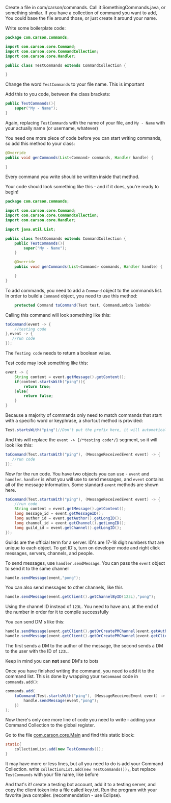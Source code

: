 
Create a file in com/carson/commands.
Call it SomethingCommands.java, or something similar. If you have a collection of command you want to add, 
You could base the file around those, or just create it around your name.

Write some boilerplate code:
```java
package com.carson.commands;

import com.carson.core.Command;
import com.carson.core.CommandCollection;
import com.carson.core.Handler;

public class TestCommands extends CommandCollection {

}
```
Change the word `TestCommands` to your file name. This is important

Add this to you code, between the class brackets:
```java
public TestCommands(){
    super("My - Name");
}
```
Again, replacing `TestCommands` with the name of your file, and `My - Name` with your actually name (or username, whatever)

You need one more piece of code before you can start writing commands, so add this method to your class:
```java
@Override
public void genCommands(List<Command> commands, Handler handle) {
    
}
```
Every command you write should be written inside that method. 

Your code should look something like this - and if it does, you're ready to begin!
```java
package com.carson.commands;

import com.carson.core.Command;
import com.carson.core.CommandCollection;
import com.carson.core.Handler;

import java.util.List;

public class TestCommands extends CommandCollection {
    public TestCommands(){
        super("My - Name");
    }

    @Override
    public void genCommands(List<Command> commands, Handler handle) {

    }
}

```

To add commands, you need to add a `Command` object to the commands list. In order to build a `Command` object, you need to use this method:
```java
    protected Command toCommand(Test test, CommandLambda lambda)
```
Calling this command will look something like this:
```java
toCommand(event -> {
    //testing code
},event -> {
   //run code 
});
```
The `Testing code` needs to return a boolean value. 

Test code may look something like this:
```java
event -> {
    String content = event.getMessage().getContent();
    if(content.startsWith("ping")){
        return true;
    }else{
        return false;
    }
}
```
Because a majority of commands only need to match commands that start with a specific word or keyphrase, a shortcut method is provided:
```java
Test.startsWith("ping")//Don't put the prefix here, it will automatically be added
```
And this will replace the `event -> {/*testing code*/}` segment, so it will look like this:
```java
toCommand(Test.startsWith("ping"), (MessageReceivedEvent event) -> {
   //run code 
});
```
Now for the run code. You have two objects you can use - `event` and `handler`. `handler` is what you will use to send messages, and
`event` contains all of the message information. Some standard `event` methods are shown here.
```java
toCommand(Test.startsWith("ping"), (MessageReceivedEvent event) -> {
    //run code
    String content = event.getMessage().getContent();
    long message_id = event.getMessageID();
    long author_id = event.getAuthor().getLongID();
    long channel_id = event.getChannel().getLongID();
    long guild_id = event.getChannel().getLongID();
});
```
Guilds are the official term for a server. ID's are 17-18 digit numbers that are unique to each object. To get ID's, turn on developer mode 
and right click messages, servers, channels, and people.

To send messages, use `handler.sendMessage`. You can pass the `event` object to send it to the same channel
```java
handle.sendMessage(event,"pong");
```
You can also send messages to other channels, like this
```java
handle.sendMessage(event.getClient().getChannelByID(123L),"pong");
```
Using the channel ID instead of `123L`. You need to have an `L` at the end of the number in order for it to compile successfully

You can send DM's like this:
```java
handle.sendMessage(event.getClient().getOrCreatePMChannel(event.getAuthor()),"pong");
handle.sendMessage(event.getClient().getOrCreatePMChannel(event.getClient().getUserByID(123L)),"pong");
```
The first sends a DM to the author of the message, the second sends a DM to the user with the ID of `123L`.

Keep in mind you can **not** send DM's to bots

Once you have finished writing the command, you need to add it to the command list. This is done by wrapping your `toCommand` code in `commands.add()`:
```java
commands.add(
    toCommand(Test.startsWith("ping"), (MessageReceivedEvent event) -> {
        handle.sendMessage(event,"pong");
    })
);
```
Now there's only one more line of code you need to write - adding your Command Collection to the global register.

Go to the file [com.carson.core.Main](Main.java) and find this static block:
```java
static{
    collectionList.add(new TestCommands());
}
```
It may have more or less lines, but all you need to do is add your Command Collection. 
write `collectionList.add(new TestCommands());`, but replace `TestCommands` with your file name, like before

And that's it! create a testing bot account, add it to a testing server, and copy the client token into a file called key.txt.
Run the program with your favorite java compiler.  (recommendation - use Eclipse). 